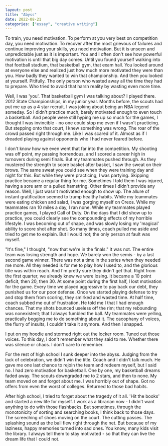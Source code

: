 ```yaml
---
layout: post
title: "Abyss"
date: 2022-08-21
categories: ["essay", "creative writing"]
---
```

To train, you need motivation. To perform at you very best on competition day, you need motivation. To recover after the most grievous of failures and continue improving your skills, you need motivation. But it is unseen and unpredictable just as it is important. You and I often don't see how powerful motivation is until that big day comes. Until you found yourself walking into that football stadium, that basketball gym, that exam hall. You looked around at everyone else and realized just how much more motivated they were than you. How badly they wanted to win that championship. And then you looked at yourself. Pitifully. The only person who wasted away all the time they had to prepare. Who tried to avoid that harsh reality by wasting even more time.

Well, I was 'you'. That basketball gym I was talking about? I played there. 2012 State Championships, in my junior year. Months before, the scouts had put me up as a 4 star recruit. I was joking about being an NBA legend someday. So I didn't practice much, barely motivated enough to even touch a basketball. And people were still hyping me up so much for the games, I thought I was invincible - no one could stop me even if I wasn't practicing. But stepping onto that court, I knew something was wrong. The roar of the crowd passed right through me. Like I was scared of it. Almost as if I dreaded playing against opponents who I had never feared before.

I don't know how we even went that far into the competition. My shooting was off point, my passing horrendous, and I scored a career high in turnovers during semi finals. But my teammates pushed through. As they mustered the strength to score basket after basket, I saw the sweat on their brows. The same sweat you could see when they were training day and night for this. But while they were practicing, I was partying. Skipping practice became a regular thing for me. Sometimes I told them I was injured, having a sore arm or a pulled hamstring. Other times I didn't provide any reason. Well, I just wasn't motivated enough to show up. The allure of instant gratification seemed to trump healthy habits. While my teammates were eating chicken and salad, I was gorging myself on Oreos. While my teammates ran 10 miles a day, I ran none. While my teammates played practice games, I played Call of Duty. On the days that I did show up to practice, you could clearly see the compounding effects of my horrible lifestyle. I was becoming out of shape, and was slowly losing my 'magical' ability to score shot after shot. So many times, coach pulled me aside and tried to get me to explain. But I would not; the only person at fault was myself.

"It's fine," I thought, "now that we're in the finals." It was not. The entire team was losing strength and hope. We barely won the semis - by a last second game winner. There was not a time in the series when they needed me more. All they needed is for me to play how I used to, and the glorious title was within reach. And I'm pretty sure they didn't get that. Right from the first quarter, we already knew we were losing. It became a 10 point deficit, then 20, then 30. At some point during the first half, I lost motivation for the game. Every time we played aggressive to pay back our debt, they punished us for our poor defense. Once we started playing defense to try and stop them from scoring, they smirked and wasted time. At half time, coach subbed me out of frustration. He told me I that I had enough chances. That my shots bounced useless off the rim; that my rebounding was nonexistent; that I always fumbled the ball. My teammates were yelling, practically begging me to do something about it. The cacophany of voices, the flurry of insults, I couldn't take it anymore. And then I snapped.

I put on my hoodie and stormed right out the locker room. Tuned out those voices. To this day, I don't remember what they said to me. Whether there was silence or chaos. I don't care to remember.

For the rest of high school I sunk deeper into the abyss. Judging from the lack of celebration, we didn't win the title. Coach and I didn't talk much. He gave me one last chance to rejoin the team and redeem myself, but I said no. I had zero motivation for basketball. One by one, my basketball dreams faded away. The scouts downgraded me to 2 stars, and then to none. My team moved on and forgot about me. I was horribly out of shape. Got no offers from even the worst of colleges. Returned to those bad habits. 

After high school, I tried to forget about the tragedy of it all. 'Hit the books' and started a new life for myself. I work as a librarian now - I didn't want anything to do with those flashbacks. But sometimes, through the monotonicity of sorting and searching books, I think back to those days. The screeching of shoes moving on the court. The cutting passes. The splashing sound as the ball flew right through the net. But because of my laziness, happy memories turned into sad ones. You know, many kids visit the library. I always tell them to stay motivated - so that they can live the dream life that I could not.
